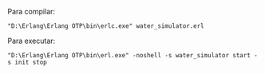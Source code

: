 Para compilar:

    "D:\Erlang\Erlang OTP\bin\erlc.exe" water_simulator.erl

Para executar: 

    "D:\Erlang\Erlang OTP\bin\erl.exe" -noshell -s water_simulator start -s init stop